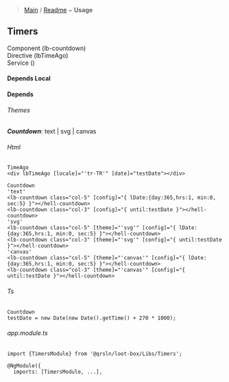 > [Main](../../../readme.md) / [Readme](readme.md) ~ **Usage**

## Timers
Component (lb-countdown)  
Directive (lbTimeAgo)  
Service ()  

#### Depends Local

#### Depends

###### Themes
**_Countdown_**: text | svg | canvas

###### Html
```
TimeAgo
<div lbTimeAgo [locale]="'tr-TR'" [date]="testDate"></div>

Countdown 
'text'
<lb-countdown class="col-5" [config]="{ lDate:{day:365,hrs:1, min:0, sec:5} }"></hell-countdown>
<lb-countdown class="col-3" [config]="{ until:testDate }"></hell-countdown>
'svg'
<lb-countdown class="col-5" [theme]="'svg'" [config]="{ lDate:{day:365,hrs:1, min:0, sec:5} }"></hell-countdown>
<lb-countdown class="col-3" [theme]="'svg'" [config]="{ until:testDate }"></hell-countdown>
'canvas'
<lb-countdown class="col-5" [theme]="'canvas'" [config]="{ lDate:{day:365,hrs:1, min:0, sec:5} }"></hell-countdown>
<lb-countdown class="col-3" [theme]="'canvas'" [config]="{ until:testDate }"></hell-countdown>
```
###### Ts
```
Countdown
testDate = new Date(new Date().getTime() + 270 * 1000);
```  
###### app.module.ts
```
import {TimersModule} from '@qrsln/loot-box/Libs/Timers';

@NgModule({
  imports: [TimersModule, ...],

```  
